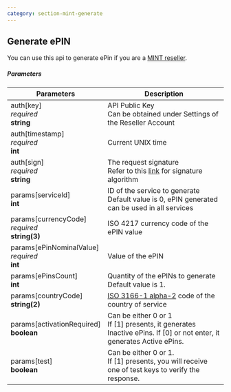 ```yaml
---
category: section-mint-generate
---
```


## Generate ePIN

You can use this api to generate ePin if you are a [MINT reseller](http://www.mintprepaid.com/).

##### Parameters

|Parameters|Description|
|---|---|
|auth[key]<br> *required*<br> **string**|API Public Key<br> Can be obtained under Settings of the Reseller Account|
|auth[timestamp]<br> *required*<br> **int**|Current UNIX time|
|auth[sign]<br> *required*<br> **string**|The request signature<br> Refer to this [link](/reference/signature-calculation) for signature algorithm|
|params[serviceId]<br> **int**|ID of the service to generate<br> Default value is 0, ePIN generated can be used in all services|
|params[currencyCode]<br> *required*<br> **string(3)**|ISO 4217 currency code of the ePIN value|
|params[ePinNominalValue]<br> *required*<br> **int**|Value of the ePIN|
|params[ePinsCount]<br> **int**|Quantity of the ePINs to generate<br> Default value is 1.|
|params[countryCode]<br> **string(2)**|[ISO 3166-1 alpha-2](https://en.wikipedia.org/wiki/ISO_3166-1_alpha-2) code of the country of service|
|params[activationRequired]<br> **boolean**|Can be either 0 or 1<br> If [1] presents, it generates Inactive ePins. If [0] or not enter, it generates Active ePins.|
|params[test]<br> **boolean**|Can be either 0 or 1.<br> If [1] presents, you will receive one of test keys to verify the response.|
